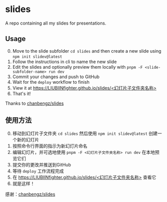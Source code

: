 # slides

A repo containing all my slides for presentations.

## Usage

0. Move to the slide subfolder `cd slides` and then create a new slide using `npm init slidev@latest`
1. Follow the instructions in cli to name the new slide
2. Edit the slides and optionally preview them locally with `pnpm -F <slide-subfolder-name> run dev` 
3. Commit your changes and push to GitHub
4. Wait for the `deploy` workflow to finish
5. View it at [https://LIUBIINfighter.github.io/slides/<幻灯片子文件夹名称>](https://LIUBIINfighter.github.io/slides)
6. That's it!

Thanks to [chanbengz/slides](https://github.com/chanbengz/slides)

## 使用方法

0. 移动到幻灯片子文件夹 `cd slides` 然后使用 `npm init slidev@latest` 创建一个新的幻灯片
1. 按照命令行界面的指示为新幻灯片命名
2. 编辑幻灯片，并可选地使用 `pnpm -F <幻灯片子文件夹名称> run dev` 在本地预览它们
3. 提交你的更改并推送到GitHub
4. 等待 `deploy` 工作流程完成
5. 在 [https://LIUBIINfighter.github.io/slides/<幻灯片子文件夹名称>](https://LIUBIINfighter.github.io/slides) 查看它
6. 就是这样！

感谢：[chanbengz/slides](https://github.com/chanbengz/slides)